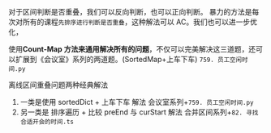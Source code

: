 对于区间判断是否重叠，我们可以反向判断，也可以正向判断。 暴力的方法是每次对所有的课程`先排序进行判断是否重叠`，这种解法可以 AC。我们也可以进一步优化，

使用**Count-Map 方法来通用解决所有的问题**，不仅可以完美解决这三道题，还可以扩展到《会议室》系列的两道题。(SortedMap+上车下车)
`759. 员工空闲时间.py`

离线区间重叠问题两种经典解法

1. 一类是使用 sortedDict + 上车下车 解法
   会议室系列+`759. 员工空闲时间.py`
2. 另一类是 排序遍历 + 比较 preEnd 与 curStart 解法
   合并区间系列+`82. 寻找合适开会的时间.ts`

